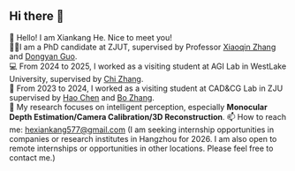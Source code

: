 ## Hi there 👋

🤗 Hello! I am Xiankang He. Nice to meet you!  
👨‍💻‍ I am a PhD candidate at ZJUT, supervised by Professor [Xiaoqin Zhang](https://homepage.zjut.edu.cn/zxq1/) and [Dongyan Guo](https://homepage.zjut.edu.cn/gdy/).  
💻 From 2024 to 2025, I worked as a visiting student at AGI Lab in WestLake University, supervised by [Chi Zhang](https://icoz69.github.io/).  
📖 From 2023 to 2024, I worked as a visiting student at CAD&CG Lab in ZJU supervised by [Hao Chen](https://stan-haochen.github.io/) and [Bo Zhang](https://bo-zhang.me/).  
📝 My research focuses on intelligent perception, especially **Monocular Depth Estimation/Camera Calibration/3D Reconstruction**. 
📫 How to reach me: hexiankang577@gmail.com (I am seeking internship opportunities in companies or research institutes in Hangzhou for 2026. I am also open to remote internships or opportunities in other locations. Please feel free to contact me.)
